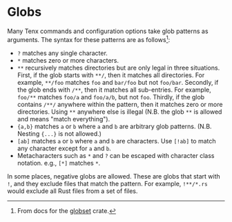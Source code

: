 # Globs

Many Tenx commands and configuration options take glob patterns as arguments.
The syntax for these patterns are as follows[^1]:

* `?` matches any single character. 
* `*` matches zero or more characters. 
* `**` recursively matches directories but are only legal in three situations.
  First, if the glob starts with <code>\*\*&#x2F;</code>, then it matches
  all directories. For example, <code>\*\*&#x2F;foo</code> matches `foo`
  and `bar/foo` but not `foo/bar`. Secondly, if the glob ends with
  <code>&#x2F;\*\*</code>, then it matches all sub-entries. For example,
  <code>foo&#x2F;\*\*</code> matches `foo/a` and `foo/a/b`, but not `foo`.
  Thirdly, if the glob contains <code>&#x2F;\*\*&#x2F;</code> anywhere within
  the pattern, then it matches zero or more directories. Using `**` anywhere
  else is illegal (N.B. the glob `**` is allowed and means "match everything").
* `{a,b}` matches `a` or `b` where `a` and `b` are arbitrary glob patterns.
  (N.B. Nesting `{...}` is not allowed.)
* `[ab]` matches `a` or `b` where `a` and `b` are characters. Use
  `[!ab]` to match any character except for `a` and `b`.
* Metacharacters such as `*` and `?` can be escaped with character class
  notation. e.g., `[*]` matches `*`.

In some places, negative globs are allowed. These are globs that start with
`!`, and they exclude files that match the pattern. For example, `!**/*.rs`
would exclude all Rust files from a set of files.

  [^1]: From docs for the [globset](https://docs.rs/globset/latest/globset/) crate.
